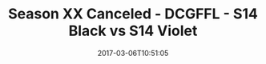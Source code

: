 ---
title: Season XX Canceled - DCGFFL - S14 Black vs S14 Violet
teams-score:
- team: _teams/s14-black.md
  score: 48
- team: _teams/s14-violet.md
  score: 0
mvp: L. Diep (Black), B. Bosfield (Violet)
game-ball: K. Mitchell (Black), S. Brown (Violet)
season: 14
week: 1
date: '2017-03-06T10:51:05'
pageid: season-14-week-1-march-5-2016-5091-vs-5107
---